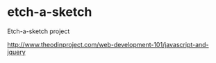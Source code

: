 # etch-a-sketch
Etch-a-sketch project

http://www.theodinproject.com/web-development-101/javascript-and-jquery